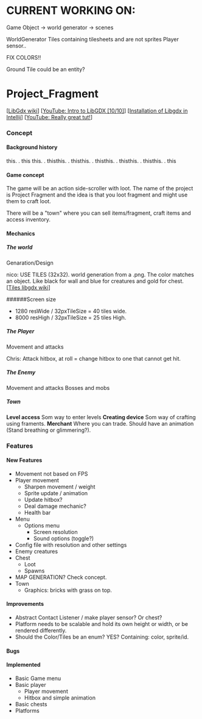 # CURRENT WORKING ON: #
Game Object -> world generator -> scenes


WorldGenerator 
Tiles containing tilesheets and are not sprites
Player sensor..

FIX COLORS!!

Ground Tile could be an entity?





# Project_Fragment
[[LibGdx wiki](https://github.com/libgdx/libgdx/wiki)]
[[YouTube: Intro to LibGDX [10/10]](https://www.youtube.com/watch?v=IVtfZYbXuLg&list=PLZhNP5qJ2IA2RfQBxAC06xv2S07o-UBSd&index=3)]
[[Installation of Libgdx in Intellij](https://www.youtube.com/watch?v=q0wM63_KNIs)]
[[YouTube: Really great tut!](https://www.youtube.com/channel/UC1o7w8Y9BgI7ZgqyaPUNINQ/playlists)]

### Concept
#### Background history
this. . this this. . thisthis. . thisthis. . thisthis. . thisthis. . thisthis. . this
 
#### Game concept
The game will be an action side-scroller with loot. The name of the project is
 Project Fragment and the idea is that you loot fragment and might use them to
 craft loot.
 
There will be a "town" where you can sell items/fragment, craft items and access inventory.

#### Mechanics
##### The world
Genaration/Design

nico: USE TILES (32x32). world generation from a .png. The color matches an object. Like black for wall and blue for creatures and gold for chest.
[[Tiles libgdx wiki](https://github.com/libgdx/libgdx/wiki/Tile-maps)]

######Screen size
- 1280 resWide / 32pxTileSize = 40 tiles wide.
- 8000 resHigh / 32pxTileSize = 25 tiles High.

##### The Player
Movement and attacks

Chris: Attack hitbox, at roll = change hitbox to one that cannot get hit.
##### The Enemy
Movement and attacks
Bosses and mobs
##### Town
<b>Level access</b> Som way to enter levels
<b>Creating device</b> Som way of crafting using framents.
<b>Merchant</b> Where you can trade. Should have an animation (Stand breathing or glimmering?).

### Features
#### New Features
- Movement not based on FPS
- Player movement
    - Sharpen movement / weight
    - Sprite update / animation
    - Update hitbox?
    - Deal damage mechanic?
    - Health bar
- Menu
    - Options menu
        - Screen resolution
        - Sound options (toggle?)
- Config file with resolution and other settings
- Enemy creatures
- Chest
    - Loot
    - Spawns
- MAP GENERATION? Check concept.
- Town
    - Graphics: bricks with grass on top.

#### Improvements
- Abstract Contact Listener / make player sensor? Or chest?
- Platform needs to be scalable and hold its own height or width, or be rendered differently.
- Should the Color/Tiles be an enum? YES? Containing: color, sprite/id.

#### Bugs

#### Implemented
- Basic Game menu
- Basic player
    - Player movement
    - Hitbox and simple animation
- Basic chests
- Platforms
